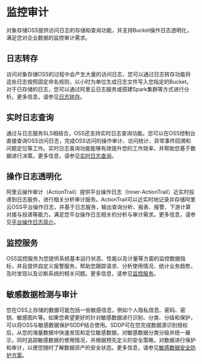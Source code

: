 # 监控审计

对象存储OSS提供访问日志的存储和查询功能，并支持Bucket操作日志透明化，满足您对企业数据的监控审计需求。

## 日志转存

访问对象存储OSS的过程中会产生大量的访问日志，您可以通过日志转存功能将这些日志按照固定命名规则，以小时为单位生成日志文件写入您指定的Bucket。对于已存储的日志，您可以通过阿里云日志服务或搭建Spark集群等方式进行分析。更多信息，请参见[日志转存](/intl.zh-CN/开发指南/日志管理/日志转存.md)。

## 实时日志查询

通过与日志服务SLS相结合，OSS还支持实时日志查询功能。您可以在OSS控制台直接查询OSS访问日志，完成OSS访问的操作审计、访问统计、异常事件回溯和问题定位等工作。实时日志查询功能能够有效提升您的工作效率，并帮助您基于数据进行决策。更多信息，请参见[实时日志查询](/intl.zh-CN/开发指南/日志管理/实时日志查询.md)。

## 操作日志透明化

阿里云操作审计（ActionTrail）提供平台操作日志（Inner-ActionTrail）近实时投递到日志服务，进行相关分析审计服务。ActionTrail可以近实时地记录并存储阿里云OSS平台操作日志，并基于日志服务，输出查询分析、报表、报警、下游计算对接与投递等能力，满足您平台操作日志相关的分析与审计需求。更多信息，请参见[平台操作日志简介](/intl.zh-CN/数据采集/云产品日志采集/平台操作日志/使用前须知.md)。

## 监控服务

OSS监控服务为您提供系统基本运行状态、性能以及计量等方面的监控数据指标，并且提供自定义报警服务，帮助您跟踪请求、分析使用情况、统计业务趋势，及时发现以及诊断系统的相关问题。更多信息，请参见[监控服务](/intl.zh-CN/开发指南/监控服务/监控服务概览.md)。

## 敏感数据检测与审计

您在OSS上存储的数据可能包括一些敏感信息，例如个人隐私信息、密码、密钥、敏感图片等。如果您希望更好的针对敏感数据进行识别、分类、分级和保护，可以将OSS与敏感数据保护SDDP结合使用。SDDP可在您完成数据源识别授权后，从您的海量数据中快速发现和定位敏感数据，对敏感数据分类分级并统一展示，同时追踪敏感数据的使用情况，并根据预先定义的安全策略，对数据进行保护和审计，以便您随时了解数据资产的安全状态。更多信息，请参见[敏感数据安全防护方案](/intl.zh-CN/最佳实践/敏感数据安全防护方案.md)。

